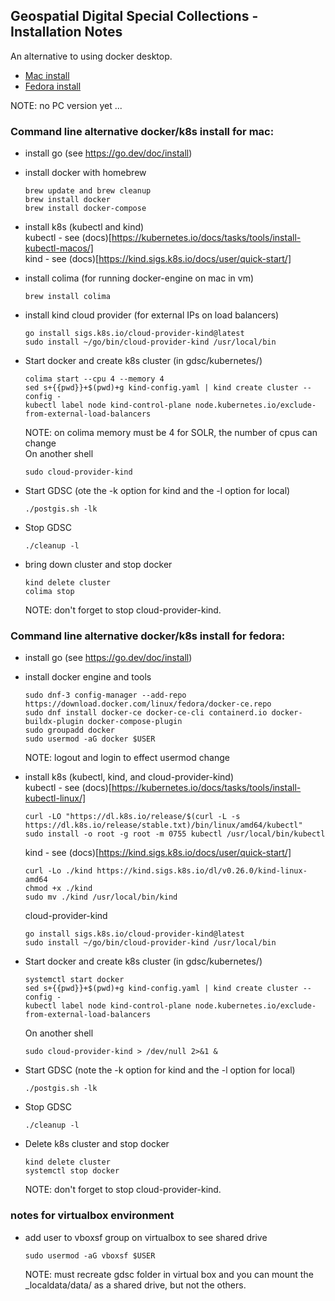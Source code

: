 ## Geospatial Digital Special Collections - Installation Notes  

An alternative to using docker desktop.  
- [Mac install](#mac)  
- [Fedora install](#fedora)  

NOTE: no PC version yet ...

### <a name="mac"></a>Command line alternative docker/k8s install for mac:  

- install go (see https://go.dev/doc/install)  

- install docker with homebrew  
  ```
  brew update and brew cleanup
  brew install docker
  brew install docker-compose
  ```

- install k8s (kubectl and kind)  
  kubectl - see (docs)[https://kubernetes.io/docs/tasks/tools/install-kubectl-macos/]  
  kind - see (docs)[https://kind.sigs.k8s.io/docs/user/quick-start/]  

- install colima (for running docker-engine on mac in vm)  
  ```
  brew install colima
  ```

- install kind cloud provider (for external IPs on load balancers)  
  ```
  go install sigs.k8s.io/cloud-provider-kind@latest
  sudo install ~/go/bin/cloud-provider-kind /usr/local/bin
  ```

- Start docker and create k8s cluster (in gdsc/kubernetes/)
  ```
  colima start --cpu 4 --memory 4
  sed s+{{pwd}}+$(pwd)+g kind-config.yaml | kind create cluster --config -
  kubectl label node kind-control-plane node.kubernetes.io/exclude-from-external-load-balancers
  ```  
  NOTE: on colima memory must be 4 for SOLR, the number of cpus can change  
  On another shell  
  ```
  sudo cloud-provider-kind
  ```

- Start GDSC (ote the -k option for kind and the -l option for local)  
  ```
  ./postgis.sh -lk
  ```

- Stop GDSC  
  ```
  ./cleanup -l
  ```

- bring down cluster and stop docker  
  ```
  kind delete cluster
  colima stop
  ```
  NOTE: don't forget to stop cloud-provider-kind.  

### <a name="fedora"></a>Command line alternative docker/k8s install for fedora:  

- install go (see https://go.dev/doc/install)  

- install docker engine and tools  
  ```
  sudo dnf-3 config-manager --add-repo https://download.docker.com/linux/fedora/docker-ce.repo
  sudo dnf install docker-ce docker-ce-cli containerd.io docker-buildx-plugin docker-compose-plugin
  sudo groupadd docker
  sudo usermod -aG docker $USER
  ```
  NOTE: logout and login to effect usermod change  

- install k8s (kubectl, kind, and cloud-provider-kind)  
  kubectl - see (docs)[https://kubernetes.io/docs/tasks/tools/install-kubectl-linux/]  
  ```
  curl -LO "https://dl.k8s.io/release/$(curl -L -s https://dl.k8s.io/release/stable.txt)/bin/linux/amd64/kubectl"
  sudo install -o root -g root -m 0755 kubectl /usr/local/bin/kubectl
  ```
  kind - see (docs)[https://kind.sigs.k8s.io/docs/user/quick-start/]  
  ```
  curl -Lo ./kind https://kind.sigs.k8s.io/dl/v0.26.0/kind-linux-amd64
  chmod +x ./kind
  sudo mv ./kind /usr/local/bin/kind
  ```
  cloud-provider-kind  
  ```
  go install sigs.k8s.io/cloud-provider-kind@latest
  sudo install ~/go/bin/cloud-provider-kind /usr/local/bin
  ```

- Start docker and create k8s cluster (in gdsc/kubernetes/)  
  ```
  systemctl start docker
  sed s+{{pwd}}+$(pwd)+g kind-config.yaml | kind create cluster --config -
  kubectl label node kind-control-plane node.kubernetes.io/exclude-from-external-load-balancers
  ```
  On another shell  
  ```
  sudo cloud-provider-kind > /dev/null 2>&1 &
  ```

- Start GDSC (note the -k option for kind and the -l option for local)  
  ```
  ./postgis.sh -lk
  ```

- Stop GDSC  
  ```
  ./cleanup -l
  ```

- Delete k8s cluster and stop docker
  ```
  kind delete cluster
  systemctl stop docker
  ```

  NOTE: don't forget to stop cloud-provider-kind.

### notes for virtualbox environment  

- add user to vboxsf group on virtualbox to see shared drive
  ```
  sudo usermod -aG vboxsf $USER
  ```
  NOTE: must recreate gdsc folder in virtual box and you can mount the \_localdata/data/ as a shared drive, but not the others.  